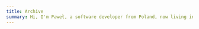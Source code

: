 ```yaml
---
title: Archive
summary: Hi, I'm Paweł, a software developer from Poland, now living in Northampton, UK. I do stuff on the web, write about it, and listen to funky and jazz records after hours.
---
```

